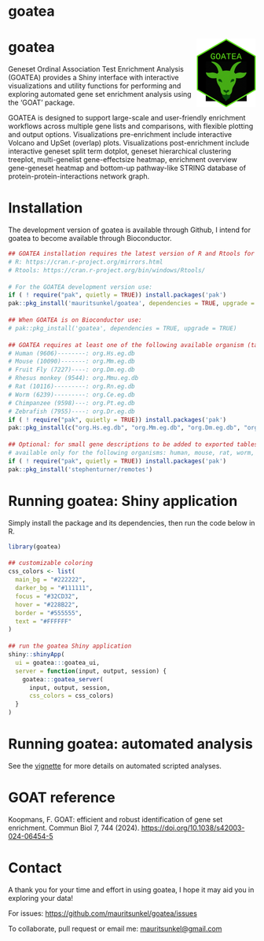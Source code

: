 
<!-- README.md is generated from README.Rmd. Please edit that file -->

# goatea

# goatea <img src="man/figures/logo.png" align="right" height="139" alt="" />

<!-- badges: start -->
<!-- badges: end -->

Geneset Ordinal Association Test Enrichment Analysis (GOATEA) provides a
Shiny interface with interactive visualizations and utility functions
for performing and exploring automated gene set enrichment analysis
using the ‘GOAT’ package.

GOATEA is designed to support large-scale and user-friendly enrichment
workflows across multiple gene lists and comparisons, with flexible
plotting and output options. Visualizations pre-enrichment include
interactive Volcano and UpSet (overlap) plots. Visualizations
post-enrichment include interactive geneset split term dotplot, geneset
hierarchical clustering treeplot, multi-genelist gene-effectsize
heatmap, enrichment overview gene-geneset heatmap and bottom-up
pathway-like STRING database of protein-protein-interactions network
graph.

# Installation

The development version of goatea is available through Github, I intend
for goatea to become available through Bioconductor.

``` r
## GOATEA installation requires the latest version of R and Rtools for package compilation, to download and install visit: 
# R: https://cran.r-project.org/mirrors.html
# Rtools: https://cran.r-project.org/bin/windows/Rtools/

# For the GOATEA development version use: 
if ( ! require("pak", quietly = TRUE)) install.packages('pak')
pak::pkg_install('mauritsunkel/goatea', dependencies = TRUE, upgrade = TRUE)

## When GOATEA is on Bioconductor use: 
# pak::pkg_install('goatea', dependencies = TRUE, upgrade = TRUE)

## GOATEA requires at least one of the following available organism (taxid) genome wide annotation packages (org.Xx.eg.dg):
# Human (9606)--------: org.Hs.eg.db
# Mouse (10090)-------: org.Mm.eg.db
# Fruit Fly (7227)----: org.Dm.eg.db
# Rhesus monkey (9544): org.Mmu.eg.db
# Rat (10116)---------: org.Rn.eg.db
# Worm (6239)---------: org.Ce.eg.db
# Chimpanzee (9598)---: org.Pt.eg.db
# Zebrafish (7955)----: org.Dr.eg.db
if ( ! require("pak", quietly = TRUE)) install.packages('pak')
pak::pkg_install(c("org.Hs.eg.db", "org.Mm.eg.db", "org.Dm.eg.db", "org.Mmu.eg.db", "org.Rn.eg.db", "org.Ce.eg.db", " org.Pt.eg.db", "org.Dr.eg.db"))

## Optional: for small gene descriptions to be added to exported tables, install annotables:
# available only for the following organisms: human, mouse, rat, worm, fruit fly, Rhesus Monkey
if ( ! require("pak", quietly = TRUE)) install.packages('pak')
pak::pkg_install('stephenturner/remotes')
```

# Running goatea: Shiny application

Simply install the package and its dependencies, then run the code below
in R.

``` r
library(goatea)

## customizable coloring
css_colors <- list(
  main_bg = "#222222",
  darker_bg = "#111111",
  focus = "#32CD32", 
  hover = "#228B22",
  border = "#555555",
  text = "#FFFFFF"
)

## run the goatea Shiny application
shiny::shinyApp(
  ui = goatea:::goatea_ui,
  server = function(input, output, session) {
    goatea:::goatea_server(
      input, output, session, 
      css_colors = css_colors)
  }
)
```

# Running goatea: automated analysis

See the [vignette](vignettes/goatea.Rmd) for more details on automated
scripted analyses.

# GOAT reference

Koopmans, F. GOAT: efficient and robust identification of gene set
enrichment. Commun Biol 7, 744 (2024).
<https://doi.org/10.1038/s42003-024-06454-5>

# Contact

A thank you for your time and effort in using goatea, I hope it may aid
you in exploring your data!

For issues: <https://github.com/mauritsunkel/goatea/issues>

To collaborate, pull request or email me: <mauritsunkel@gmail.com>
